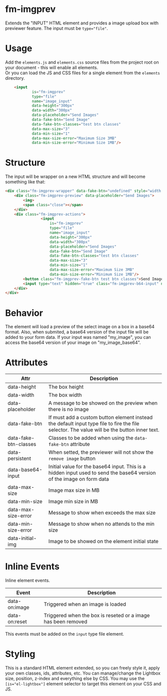 # fm-imgprev

Extends the "INPUT" HTML element and provides a image upload box with previewer feature. The input must be `type="file"`.

# Usage

Add the `elements.js` and `elements.css` source files from the project root on your document - this will enable all elements.  
Or you can load the JS and CSS files for a single element from the `elements` directory.

```html
	<input 
			is="fm-imgprev" 
			type="file" 
			name="image_input" 
			data-height="300px" 
			data-width="300px"
			data-placeholder="Send Images"
			data-fake-btn="Send Image"
			data-fake-btn-classes="test btn classes"
			data-max-size="3"
			data-min-size="1"
			data-max-size-error="Maximum Size 3MB"
			data-min-size-error="Minimum Size 1MB"/>
```

# Structure

The input will be wrapper on a new HTML structure and will become something like that:

```html
<div class="fm-imgprev-wrapper" data-fake-btn="undefined" style="width: 300px; height: 300px;">
    <div class="fm-imgprev-preview" data-placeholder="Send Images">
    	<img>
    	<span class="close"></span>
    </div>
    <div class="fm-imgprev-actions">
				<input 
					is="fm-imgprev" 
					type="file" 
					name="image_input" 
					data-height="300px" 
					data-width="300px"
					data-placeholder="Send Images"
					data-fake-btn="Send Image"
					data-fake-btn-classes="test btn classes"
					data-max-size="3"
					data-min-size="1"
					data-max-size-error="Maximum Size 3MB"
					data-min-size-error="Minimum Size 1MB"/>
        <button class="fm-imgprev-fake-btn test btn classes">Send Image</button>
        <input type="text" hidden="true" class="fm-imgprev-b64-input" name="image_input_base64">
    </div>
</div>
```

# Behavior

The element will load a preview of the select image on a box in a base64 format. Also, when submited, a base64 version of the input file will be added to your form data. If your input was named "my_image", you can access the base64 version of your image on "my_image_base64".

# Attributes

| Attr | Description |
| --- | --- |
| data-height | The box height |
| data-width | The box width |
| data-placeholder | A message to be showed on the preview when there is no image |
| data-fake-btn | If must add a custom button element instead the default input type file to fire the file selector. The value will be the button inner text. |
| data-fake-btn-classes | Classes to be added when using the `data-fake-btn` attribute  |
| data-persistent | When setted, the previewer will not show the `remove image` button |
| data-base64-input | Initial value for the base64 input. This is a hidden input used to send the base64 version of the image on form data |
| data-max-size | Image max size in MB |
| data-min-size | Image min size in MB |
| data-max-size-error | Message to show when exceeds the max size |
| data-min-size-error | Message to show when no attends to the min size |
| data-initial-img | Image to be showed on the element initial state |

# Inline Events

Inline element events.

| Event | Description |
| --- | --- |
| data-on:image | Triggered when an image is loaded |
| data-on:reset | Triggered when the box is reseted or a image has been removed |

This events must be added on the `input` type file element.

# Styling

This is a standard HTML element extended, so you can freely style it, apply your own classes, ids, attributes, etc. You can manage/change the Lightbox size, position, z-index and everything else by CSS. You may use the `[is="el-lightbox"]` element selector to target this element on your CSS and JS.
